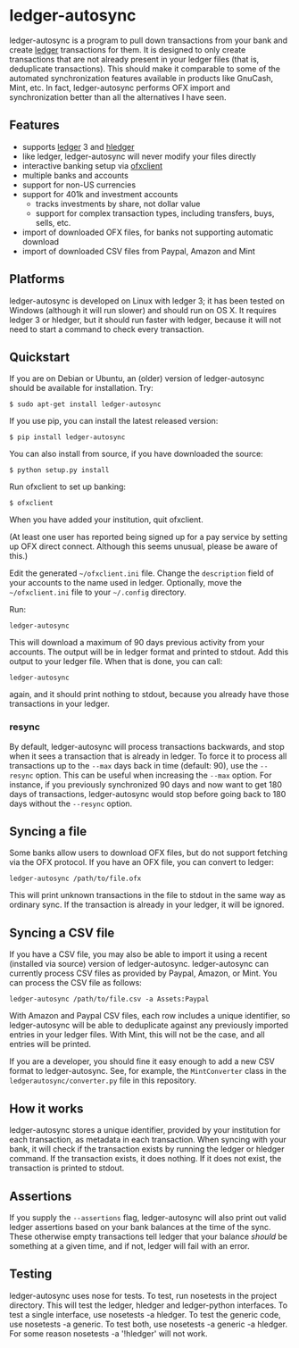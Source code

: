 ledger-autosync
===============

ledger-autosync is a program to pull down transactions from your bank and create
[ledger](http://ledger-cli.org/) transactions for them. It is designed to only
create transactions that are not already present in your ledger files (that is,
deduplicate transactions). This should make it comparable to some of the
automated synchronization features available in products like GnuCash, Mint,
etc. In fact, ledger-autosync performs OFX import and synchronization better
than all the alternatives I have seen.

Features
--------

-   supports [ledger](http://ledger-cli.org/) 3 and
    [hledger](http://hledger.org/)
-   like ledger, ledger-autosync will never modify your files directly
-   interactive banking setup via
    [ofxclient](https://github.com/captin411/ofxclient)
-   multiple banks and accounts
-   support for non-US currencies
-   support for 401k and investment accounts
    -   tracks investments by share, not dollar value
    -   support for complex transaction types, including transfers, buys, sells,
        etc.
-   import of downloaded OFX files, for banks not supporting automatic
    download
-   import of downloaded CSV files from Paypal, Amazon and Mint

Platforms
---------

ledger-autosync is developed on Linux with ledger 3; it has been tested
on Windows (although it will run slower) and should run on OS X. It
requires ledger 3 or hledger, but it should run faster with ledger,
because it will not need to start a command to check every transaction.

Quickstart
----------

If you are on Debian or Ubuntu, an (older) version of ledger-autosync should be
available for installation. Try:

    $ sudo apt-get install ledger-autosync

If you use pip, you can install the latest released version:

    $ pip install ledger-autosync

You can also install from source, if you have downloaded the source:

    $ python setup.py install

Run ofxclient to set up banking:

    $ ofxclient

When you have added your institution, quit ofxclient.

(At least one user has reported being signed up for a pay service by
setting up OFX direct connect. Although this seems unusual, please be
aware of this.)

Edit the generated `~/ofxclient.ini` file. Change the `description`
field of your accounts to the name used in ledger. Optionally, move the
`~/ofxclient.ini` file to your `~/.config` directory.

Run:

    ledger-autosync

This will download a maximum of 90 days previous activity from your
accounts. The output will be in ledger format and printed to stdout. Add
this output to your ledger file. When that is done, you can call:

    ledger-autosync

again, and it should print nothing to stdout, because you already have
those transactions in your ledger.

### resync

By default, ledger-autosync will process transactions backwards, and
stop when it sees a transaction that is already in ledger. To force it
to process all transactions up to the `--max` days back in time
(default: 90), use the `--resync` option. This can be useful when
increasing the `--max` option. For instance, if you previously
synchronized 90 days and now want to get 180 days of transactions,
ledger-autosync would stop before going back to 180 days without the
`--resync` option.

Syncing a file
--------------

Some banks allow users to download OFX files, but do not support
fetching via the OFX protocol. If you have an OFX file, you can convert
to ledger:

    ledger-autosync /path/to/file.ofx

This will print unknown transactions in the file to stdout in the same
way as ordinary sync. If the transaction is already in your ledger, it
will be ignored.

Syncing a CSV file
------------------

If you have a CSV file, you may also be able to import it using a recent
(installed via source) version of ledger-autosync. ledger-autosync can currently
process CSV files as provided by Paypal, Amazon, or Mint. You can process the
CSV file as follows:

    ledger-autosync /path/to/file.csv -a Assets:Paypal

With Amazon and Paypal CSV files, each row includes a unique identifier, so
ledger-autosync will be able to deduplicate against any previously imported
entries in your ledger files. With Mint, this will not be the case, and all
entries will be printed.

If you are a developer, you should fine it easy enough to add a new CSV format
to ledger-autosync. See, for example, the `MintConverter` class in the
`ledgerautosync/converter.py` file in this repository.

How it works
------------

ledger-autosync stores a unique identifier, provided by your institution
for each transaction, as metadata in each transaction. When syncing with
your bank, it will check if the transaction exists by running the ledger
or hledger command. If the transaction exists, it does nothing. If it
does not exist, the transaction is printed to stdout.

Assertions
----------

If you supply the `--assertions` flag, ledger-autosync will also print
out valid ledger assertions based on your bank balances at the time of
the sync. These otherwise empty transactions tell ledger that your
balance *should* be something at a given time, and if not, ledger will
fail with an error.

Testing
-------

ledger-autosync uses nose for tests. To test, run nosetests in the
project directory. This will test the ledger, hledger and ledger-python
interfaces. To test a single interface, use nosetests -a
hledger. To test the generic code, use nosetests -a generic. To test
both, use nosetests -a generic -a hledger. For some reason
nosetests -a '!hledger' will not work.
